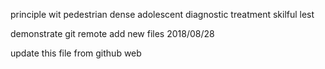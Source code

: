 principle
wit
pedestrian
dense
adolescent
diagnostic
treatment
skilful
lest



demonstrate
git remote add new files 2018/08/28

update this file from github web
